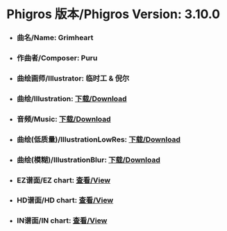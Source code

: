 
# Phigros 版本/Phigros Version:  3.10.0

- ### __曲名/Name:  Grimheart__

- ### __作曲者/Composer:  Puru__

- ### __曲绘画师/Illustrator:  临时工 & 倪尔__

- ### __曲绘/Illustration:  [下载/Download](https://github.com/Po6647A/WebAssests/releases/download/3.10.0/1038.png)__

- ### __音频/Music:  [下载/Download](https://github.com/Po6647A/WebAssests/releases/download/3.10.0/1658.ogg)__

- ### __曲绘(低质量)/IllustrationLowRes:  [下载/Download](https://github.com/Po6647A/WebAssests/releases/download/3.10.0/1530.png)__

- ### __曲绘(模糊)/IllustrationBlur:  [下载/Download](https://github.com/Po6647A/WebAssests/releases/download/3.10.0/0)__


- ### __EZ谱面/EZ chart:  [查看/View](./EZ.json/index.html)__

- ### __HD谱面/HD chart:  [查看/View](./HD.json/index.html)__

- ### __IN谱面/IN chart:  [查看/View](./IN.json/index.html)__
